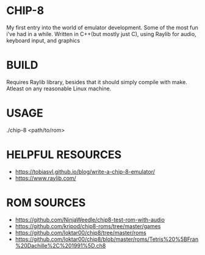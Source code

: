 # CHIP-8
My first entry into the world of emulator development. Some of the most fun
i've had in a while. Written in C++(but mostly just C), using Raylib for audio,
keyboard input, and graphics

# BUILD
Requires Raylib library, besides that it should simply compile with make.
Atleast on any reasonable Linux machine.

# USAGE
./chip-8 <path/to/rom>

# HELPFUL RESOURCES
- https://tobiasvl.github.io/blog/write-a-chip-8-emulator/
- https://www.raylib.com/
# ROM SOURCES
- https://github.com/NinjaWeedle/chip8-test-rom-with-audio
- https://github.com/kripod/chip8-roms/tree/master/games
- https://github.com/loktar00/chip8/tree/master/roms
- https://github.com/loktar00/chip8/blob/master/roms/Tetris%20%5BFran%20Dachille%2C%201991%5D.ch8
